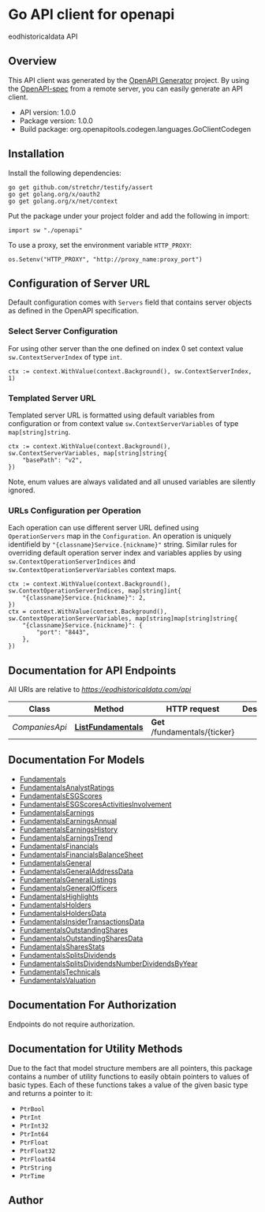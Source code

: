 # Go API client for openapi

eodhistoricaldata API

## Overview
This API client was generated by the [OpenAPI Generator](https://openapi-generator.tech) project.  By using the [OpenAPI-spec](https://www.openapis.org/) from a remote server, you can easily generate an API client.

- API version: 1.0.0
- Package version: 1.0.0
- Build package: org.openapitools.codegen.languages.GoClientCodegen

## Installation

Install the following dependencies:

```shell
go get github.com/stretchr/testify/assert
go get golang.org/x/oauth2
go get golang.org/x/net/context
```

Put the package under your project folder and add the following in import:

```golang
import sw "./openapi"
```

To use a proxy, set the environment variable `HTTP_PROXY`:

```golang
os.Setenv("HTTP_PROXY", "http://proxy_name:proxy_port")
```

## Configuration of Server URL

Default configuration comes with `Servers` field that contains server objects as defined in the OpenAPI specification.

### Select Server Configuration

For using other server than the one defined on index 0 set context value `sw.ContextServerIndex` of type `int`.

```golang
ctx := context.WithValue(context.Background(), sw.ContextServerIndex, 1)
```

### Templated Server URL

Templated server URL is formatted using default variables from configuration or from context value `sw.ContextServerVariables` of type `map[string]string`.

```golang
ctx := context.WithValue(context.Background(), sw.ContextServerVariables, map[string]string{
	"basePath": "v2",
})
```

Note, enum values are always validated and all unused variables are silently ignored.

### URLs Configuration per Operation

Each operation can use different server URL defined using `OperationServers` map in the `Configuration`.
An operation is uniquely identifield by `"{classname}Service.{nickname}"` string.
Similar rules for overriding default operation server index and variables applies by using `sw.ContextOperationServerIndices` and `sw.ContextOperationServerVariables` context maps.

```
ctx := context.WithValue(context.Background(), sw.ContextOperationServerIndices, map[string]int{
	"{classname}Service.{nickname}": 2,
})
ctx = context.WithValue(context.Background(), sw.ContextOperationServerVariables, map[string]map[string]string{
	"{classname}Service.{nickname}": {
		"port": "8443",
	},
})
```

## Documentation for API Endpoints

All URIs are relative to *https://eodhistoricaldata.com/api*

Class | Method | HTTP request | Description
------------ | ------------- | ------------- | -------------
*CompaniesApi* | [**ListFundamentals**](docs/CompaniesApi.md#listfundamentals) | **Get** /fundamentals/{ticker} | 


## Documentation For Models

 - [Fundamentals](docs/Fundamentals.md)
 - [FundamentalsAnalystRatings](docs/FundamentalsAnalystRatings.md)
 - [FundamentalsESGScores](docs/FundamentalsESGScores.md)
 - [FundamentalsESGScoresActivitiesInvolvement](docs/FundamentalsESGScoresActivitiesInvolvement.md)
 - [FundamentalsEarnings](docs/FundamentalsEarnings.md)
 - [FundamentalsEarningsAnnual](docs/FundamentalsEarningsAnnual.md)
 - [FundamentalsEarningsHistory](docs/FundamentalsEarningsHistory.md)
 - [FundamentalsEarningsTrend](docs/FundamentalsEarningsTrend.md)
 - [FundamentalsFinancials](docs/FundamentalsFinancials.md)
 - [FundamentalsFinancialsBalanceSheet](docs/FundamentalsFinancialsBalanceSheet.md)
 - [FundamentalsGeneral](docs/FundamentalsGeneral.md)
 - [FundamentalsGeneralAddressData](docs/FundamentalsGeneralAddressData.md)
 - [FundamentalsGeneralListings](docs/FundamentalsGeneralListings.md)
 - [FundamentalsGeneralOfficers](docs/FundamentalsGeneralOfficers.md)
 - [FundamentalsHighlights](docs/FundamentalsHighlights.md)
 - [FundamentalsHolders](docs/FundamentalsHolders.md)
 - [FundamentalsHoldersData](docs/FundamentalsHoldersData.md)
 - [FundamentalsInsiderTransactionsData](docs/FundamentalsInsiderTransactionsData.md)
 - [FundamentalsOutstandingShares](docs/FundamentalsOutstandingShares.md)
 - [FundamentalsOutstandingSharesData](docs/FundamentalsOutstandingSharesData.md)
 - [FundamentalsSharesStats](docs/FundamentalsSharesStats.md)
 - [FundamentalsSplitsDividends](docs/FundamentalsSplitsDividends.md)
 - [FundamentalsSplitsDividendsNumberDividendsByYear](docs/FundamentalsSplitsDividendsNumberDividendsByYear.md)
 - [FundamentalsTechnicals](docs/FundamentalsTechnicals.md)
 - [FundamentalsValuation](docs/FundamentalsValuation.md)


## Documentation For Authorization

 Endpoints do not require authorization.


## Documentation for Utility Methods

Due to the fact that model structure members are all pointers, this package contains
a number of utility functions to easily obtain pointers to values of basic types.
Each of these functions takes a value of the given basic type and returns a pointer to it:

* `PtrBool`
* `PtrInt`
* `PtrInt32`
* `PtrInt64`
* `PtrFloat`
* `PtrFloat32`
* `PtrFloat64`
* `PtrString`
* `PtrTime`

## Author



